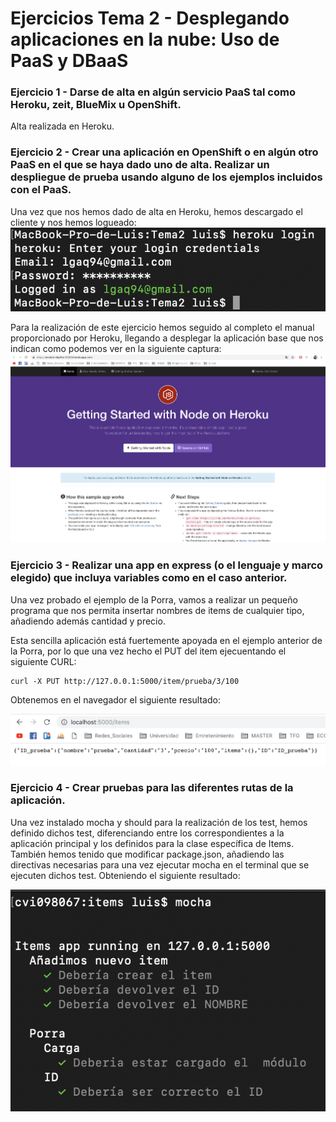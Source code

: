 # Ejercicios Tema 2 - Desplegando aplicaciones en la nube: Uso de PaaS y DBaaS

### Ejercicio 1 - Darse de alta en algún servicio PaaS tal como Heroku, zeit, BlueMix u OpenShift.

Alta realizada en Heroku.

### Ejercicio 2 - Crear una aplicación en OpenShift o en algún otro PaaS en el que se haya dado uno de alta. Realizar un despliegue de prueba usando alguno de los ejemplos incluidos con el PaaS.

Una vez que nos hemos dado de alta en Heroku, hemos descargado el cliente y nos hemos logueado:
![login](https://github.com/luiisgallego/MII_CC_EJERCICIOS_1819/blob/master/Tema2/img/Ejercicio2_1.png)

Para la realización de este ejercicio hemos seguido al completo el manual proporcionado por Heroku, llegando a desplegar la aplicación base que nos indican como podemos ver en la siguiente captura:
![Despligue de Heroku](https://github.com/luiisgallego/MII_CC_EJERCICIOS_1819/blob/master/Tema2/img/Ejercicio2_2.png)

### Ejercicio 3 - Realizar una app en express (o el lenguaje y marco elegido) que incluya variables como en el caso anterior.

Una vez probado el ejemplo de la Porra, vamos a realizar un pequeño programa que nos permita insertar nombres de items de cualquier tipo, añadiendo además cantidad y precio. 

Esta sencilla aplicación está fuertemente apoyada en el ejemplo anterior de la Porra, por lo que una vez hecho el PUT del item ejecuentando el siguiente CURL:
~~~
curl -X PUT http://127.0.0.1:5000/item/prueba/3/100
~~~

Obtenemos en el navegador el siguiente resultado:

![Ejercicio3](https://github.com/luiisgallego/MII_CC_EJERCICIOS_1819/blob/master/Tema2/img/Ejercicio3_1.png)

### Ejercicio 4 - Crear pruebas para las diferentes rutas de la aplicación.

Una vez instalado mocha y should para la realización de los test, hemos definido dichos test, diferenciando entre los correspondientes a la aplicación principal y los definidos para la clase específica de Items. También hemos tenido que modificar package.json, añadiendo las directivas necesarias para una vez ejecutar mocha en el terminal que se ejecuten dichos test. Obteniendo el siguiente resultado:

![Ejercicio4](https://github.com/luiisgallego/MII_CC_EJERCICIOS_1819/blob/master/Tema2/img/Ejercicio4.png)


